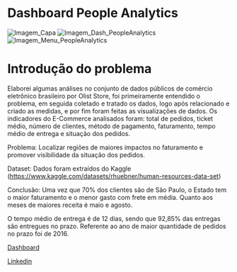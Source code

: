 # Dashboard People Analytics

![Imagem_Capa](https://user-images.githubusercontent.com/68854093/204693106-9d305109-5ffa-4db3-ba6c-4981390c3b0b.png)
![Imagem_Dash_PeopleAnalytics](https://user-images.githubusercontent.com/68854093/204693622-836fa674-1f8a-4dbb-b467-277528a542a9.png)
![Imagem_Menu_PeopleAnalytics](https://user-images.githubusercontent.com/68854093/204693672-ed8b0640-2034-45c5-a6cd-d057dc3f9f8d.png)

# Introdução do problema

Elaborei algumas análises no conjunto de dados públicos de comércio eletrônico brasileiro por Olist Store, foi primeiramente entendido o problema, em seguida coletado e tratado os dados, logo após relacionado e criado as medidas, e por fim foram feitas as visualizações de dados. Os indicadores do E-Commerce analisados foram: total de pedidos, ticket médio, número de clientes, método de pagamento, faturamento, tempo médio de entrega e situação dos pedidos.  


Problema: Localizar regiões de maiores impactos no faturamento e promover visibilidade da situação dos pedidos.


Dataset: Dados foram extraídos do Kaggle (https://www.kaggle.com/datasets/rhuebner/human-resources-data-set)

Conclusão: Uma vez que 70% dos clientes são de São Paulo, o Estado tem o maior faturamento e o menor gasto com frete em média. Quanto aos meses de maiores receita é maio e agosto.

O tempo médio de entrega é de 12 dias, sendo que 92,85% das entregas são entregues no prazo. Referente ao ano de maior quantidade de pedidos no prazo foi de 2016.

[Dashboard]([https://app.powerbi.com/view?r=eyJrIjoiYThhNzlhOGMtNzAxOS00MmY0LTk1MzMtZjAwM2M0YTI4YWY4IiwidCI6ImVmMDhmOTQ4LTMzNzItNDA2OC1hZTVkLTg3M2FhODViZTk5NCJ9](https://app.powerbi.com/view?r=eyJrIjoiYThhNzlhOGMtNzAxOS00MmY0LTk1MzMtZjAwM2M0YTI4YWY4IiwidCI6ImVmMDhmOTQ4LTMzNzItNDA2OC1hZTVkLTg3M2FhODViZTk5NCJ9))

[Linkedin](https://www.linkedin.com/in/wellington-martins-5a19638b/)

